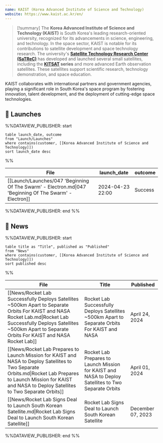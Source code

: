 ```yaml
---
name: KAIST (Korea Advanced Institute of Science and Technology)
website: https://www.kaist.ac.kr/en/
---
```



>[!summary]
The **Korea Advanced Institute of Science and Technology (KAIST)** is South Korea's leading research-oriented university, recognized for its advancements in science, engineering, and technology. In the space sector, KAIST is notable for its contributions to satellite development and space technology research. The university's **[Satellite Technology Research Center (SaTReC)](https://satrec.kaist.ac.kr/e_01_01.php)** has developed and launched several small satellites, including the **[KITSAT](https://en.wikipedia.org/wiki/KITSAT-1) series** and more advanced Earth observation satellites. These satellites support scientific research, technology demonstration, and space education.
>
KAIST collaborates with international partners and government agencies, playing a significant role in South Korea's space program by fostering innovation, talent development, and the deployment of cutting-edge space technologies.

## 🚀 Launches
%%DATAVIEW_PUBLISHER: start
```
table launch_date, outcome
from "Launch/Launches"
where contains(customer, [[Korea Advanced Institute of Science and Technology]])
sort launch_date desc
```
%%

| File                                                                                                    | launch_date      | outcome |
| ------------------------------------------------------------------------------------------------------- | ---------------- | ------- |
| [[Launch/Launches/047 'Beginning Of The Swarm' - Electron.md\|047 'Beginning Of The Swarm' - Electron]] | 2024-04-23 22:00 | Success |

%%DATAVIEW_PUBLISHER: end %%

## 📰 News
%%DATAVIEW_PUBLISHER: start
```
table title as "Title", published as "Published"
from "News"
where contains(customer, [[Korea Advanced Institute of Science and Technology]])
sort published desc
```
%%

| File                                                                                                                                                                                                                               | Title                                                                                                 | Published         |
| ---------------------------------------------------------------------------------------------------------------------------------------------------------------------------------------------------------------------------------- | ----------------------------------------------------------------------------------------------------- | ----------------- |
| [[News/Rocket Lab Successfully Deploys Satellites ~500km Apart to Separate Orbits  For KAIST and NASA  Rocket Lab.md\|Rocket Lab Successfully Deploys Satellites ~500km Apart to Separate Orbits  For KAIST and NASA  Rocket Lab]] | Rocket Lab Successfully Deploys Satellites ~500km Apart to Separate Orbits  For KAIST and NASA        | April 24, 2024    |
| [[News/Rocket Lab Prepares to Launch Mission for KAIST and NASA to Deploy Satellites to Two Separate Orbits.md\|Rocket Lab Prepares to Launch Mission for KAIST and NASA to Deploy Satellites to Two Separate Orbits]]             | Rocket Lab Prepares to Launch Mission for KAIST and NASA to Deploy Satellites to Two Separate Orbits  | April 01, 2024    |
| [[News/Rocket Lab Signs Deal to Launch South Korean Satellite.md\|Rocket Lab Signs Deal to Launch South Korean Satellite]]                                                                                                         | Rocket Lab Signs Deal to Launch South Korean Satellite                                                | December 07, 2023 |

%%DATAVIEW_PUBLISHER: end %%